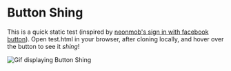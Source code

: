 # Button Shing

This is a quick static test (inspired by [neonmob's sign in with facebook button](https://www.neonmob.com/signin?next=%2Fhome%2F)). Open test.html in your browser, after cloning locally, and hover over the button to see it *shing*!

![ Gif displaying Button Shing](https://s3.amazonaws.com/f.cl.ly/items/1f072U41193k0C2R3M0k/Screen%20Recording%202015-06-01%20at%2004.06%20PM.gif)
